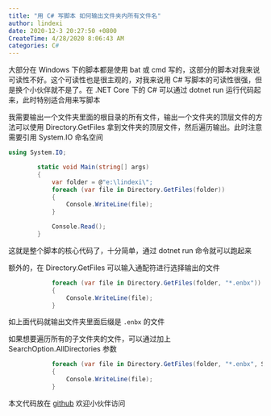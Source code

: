 ```yaml
---
title: "用 C# 写脚本 如何输出文件夹内所有文件名"
author: lindexi
date: 2020-12-3 20:27:50 +0800
CreateTime: 4/28/2020 8:06:43 AM
categories: C#
---
```


大部分在 Windows 下的脚本都是使用 bat 或 cmd 写的，这部分的脚本对我来说可读性不好。这个可读性也是很主观的，对我来说用 C# 写脚本的可读性很强，但是换个小伙伴就不是了。在 .NET Core 下的 C# 可以通过 dotnet run 运行代码起来，此时特别适合用来写脚本

<!--more-->


<!-- CreateTime:4/28/2020 8:06:43 AM -->



我需要输出一个文件夹里面的根目录的所有文件，输出一个文件夹的顶层文件的方法可以使用 Directory.GetFiles 拿到文件夹的顶层文件，然后遍历输出。此时注意需要引用 System.IO 命名空间

```csharp
using System.IO;

        static void Main(string[] args)
        {
            var folder = @"e:\lindexi\";
            foreach (var file in Directory.GetFiles(folder))
            {
                Console.WriteLine(file);
            }

            Console.Read();
        }
```

这就是整个脚本的核心代码了，十分简单，通过 dotnet run 命令就可以跑起来

额外的，在 Directory.GetFiles 可以输入通配符进行选择输出的文件

```csharp
            foreach (var file in Directory.GetFiles(folder, "*.enbx"))
            {
                Console.WriteLine(file);
            }
```

如上面代码就输出文件夹里面后缀是 `.enbx` 的文件

如果想要遍历所有的子文件夹的文件，可以通过加上 SearchOption.AllDirectories 参数

```csharp
            foreach (var file in Directory.GetFiles(folder, "*.enbx", SearchOption.AllDirectories))
            {
                Console.WriteLine(file);
            }
```

本文代码放在 [github](https://github.com/lindexi/lindexi_gd/tree/c4dd7a59cd2c45b5ca0d53438964ac9af0d439d1/BerjearnearheliCallrachurjallhelur) 欢迎小伙伴访问



